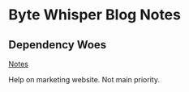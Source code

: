 # Byte Whisper Blog Notes

## Dependency Woes

[Notes](https://bytewhispersecurity.com/2025/08/15/dependency-woes.html)

Help on marketing website. Not main priority.

